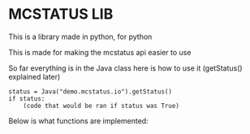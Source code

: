 # MCSTATUS LIB
This is a library made in python, for python

This is made for making the mcstatus api easier to use

So far everything is in the Java class
here is how to use it (getStatus() explained later) 
```
status = Java("demo.mcstatus.io").getStatus()
if status:
    (code that would be ran if status was True)
```
Below is what functions are implemented:

```

```